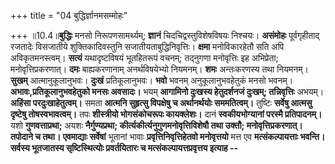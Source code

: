 +++
title = "04 बुद्धिर्ज्ञानमसम्मोहः"

+++
॥10.4॥**बुद्धिः** मनसो निरूपणसामर्थ्यम्; **ज्ञानं**
चिदचिद्वस्तुविशेषविषयः निश्चयः। **असंमोहः** पूर्वगृहीताद् रजतादेः
विसजातीये शुक्तिकादिवस्तुनि सजातीयताबुद्धिनिवृत्तिः। **क्षमा**
मनोविकारहेतौ सति अपि अविकृतमनस्त्वम्। **सत्यं** यथादृष्टविषयं भूतहितरूपं
वचनम्; तद्नुगणा मनोवृत्तिः इह अभिप्रेता; मनोवृत्तिप्रकरणात्। **दमः**
बाह्यकरणानाम् अनर्थविषयेभ्यो नियमनम्। **शमः** अन्तःकरणस्य तथा नियमनम्।
**सुखम्** आत्मानुकूलानुभवः। **दुःखं** प्रतिकूलानुभवः। **भवो** भवनम्
अनुकूलानुभवहेतुकं मनसो भवनम्। **अभावः,प्रतिकूलानुभवहेतुको मनसः अवसादः।**
भयम् **आगामिनो दुःखस्य हेतुदर्शनजं दुःखम्; तन्निवृत्तिः** अभयम्।
**अहिंसा परदुःखाहेतुत्वम्।** समता **आत्मनि सुहृत्सु विपक्षेषु च
अर्थानर्थयोः सममतित्वम्।** तुष्टिः **सर्वेषु आत्मसु दृष्टेषु
तोषस्वभावत्वम्।** तपः **शीस्त्रीयो भोगसंकोचरूपः कायक्लेशः।** दानं
**स्वकीयभोग्यानां परस्मै प्रतिपादनम्।** यशो **गुणवत्ताप्रथा;** अयशः
**नैर्गुण्यप्रथा; कीर्त्यकीर्त्यनुगुणमनोवृत्तिविशेषौ तथा उक्तौ;
मनोवृत्तिप्रकरणात्। तपोदाने च तथा। एवमाद्याः सर्वेषां** भूतानां भावाः
**प्रवृत्तिनिवृत्तिहेतवो मनोवृत्तयो** मत्त एव **मत्संकल्पायत्ताः
भवन्ति। सर्वस्य भूतजातस्य सृष्टिस्थित्योः प्रवर्तयितारः च
मत्संकल्पायत्तप्रवृत्तय इत्याह --**
